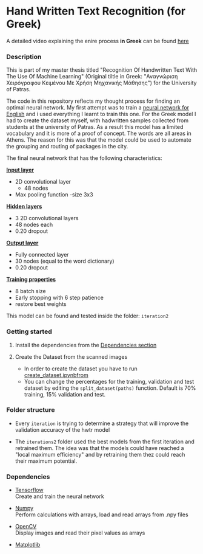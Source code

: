 # Hand Written Text Recognition (for Greek)

A detailed video explaining the enire process <b>in Greek</b> can be found [here](https://www.youtube.com/watch?v=0wiOQFia3xI&ab_channel=AlexandrosAristovoulos) 

### Description
This is part of my master thesis titled "Recognition Of Handwritten Text With The Use Of Machine Learning" (Original tiltle in Greek: "Αναγνώριση Χειρόγραφου Κειμένου Με Χρήση Μηχανικής Μάθησης") for the University of Patras.

The code in this repository reflects my thought process for finding an optimal neural network. My first attempt was to train a [neural network for English](https://github.com/alexandros-aristovoulos/hwtr_english) and i used everything I learnt to train this one. For the Greek model I had to create the dataset myself, with hadwritten samples collected from students at the university of Patras. As a result this model has a limited vocabulary and it is more of a proof of concept. The words are all areas in Athens. The reason for this was that the model could be used to automate the grouping and routing of packages in the city. 

The final neural network that has the following characteristics: <br>

<u>**Input layer**</u> <br>
- 2D convolutional layer 
    - 48 nodes
- Max pooling function
    -size 3x3

<u>**Hidden layers**</u> <br>
- 3 2D convolutional layers
- 48 nodes each
- 0.20 dropout

<u>**Output layer**</u> <br>
- Fully connected layer
- 30 nodes (equal to the word dictionary)
- 0.20 dropout

<u>**Training properties**</u>
- 8 batch size
- Early stopping with 6 step patience
- restore best weights

This model can be found and tested inside the folder: `iteration2`


### Getting started
1. Install the dependencies from the [Dependencies section](#dependencies)

2. Create the Dataset from the scanned images <br>
    - In order to create the dataset you have to run [create_dataset.ipynbfrom](https://github.com/alexandros-aristovoulos/hwtr_greek/blob/master/create_dataset.ipynb)
    - You can change the percentages for the training, validation and test dataset by editing the `split_dataset(paths)` function. Default is 70% training, 15% validation and test.

  
### Folder structure
- Every `iteration` is trying to determine a strategy that will improve the validation accuracy of the hwtr model
    
- The `iterations2` folder used the best models from the first iteration and retrained them. The idea was that the models could have reached a "local maximum efficiency" and by retraining them thez could reach their maximum potential. 


### Dependencies
- [Tensorflow](https://www.tensorflow.org/install/pip) <br>
Create and train the neural network

- [Numpy](https://numpy.org/install/) <br>
Perform calculations with arrays, load and read arrays from .npy files

- [OpenCV](https://pypi.org/project/opencv-python/) <br>
Display images and read their pixel values as arrays 

- [Matplotlib](https://pypi.org/project/matplotlib/) <br>
